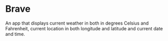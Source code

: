 # Brave
An app that displays current weather in both in degrees Celsius and Fahrenheit, current location in both longitude and latitude and current date and time.
